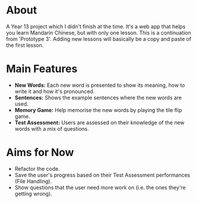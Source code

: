 # About
A Year 13 project which I didn't finish at the time. It's a web app that helps you learn Mandarin Chinese, but with only one lesson.
This is a continuation from 'Prototype 3'. Adding new lessons will basically be a copy and paste of the first lesson.

# Main Features
- **New Words:** Each new word is presented to show its meaning, how to write it and how it's pronounced.
- **Sentences:** Shows the example sentences where the new words are used.
- **Memory Game:** Help memorise the new words by playing the tile flip game.
- **Test Assessment:** Users are assessed on their knowledge of the new words with a mix of questions.

# Aims for Now
- Refactor the code.
- Save the user's progress based on their Test Assessment performances (File Handling).
- Show questions that the user need more work on (i.e. the ones they're getting wrong).
